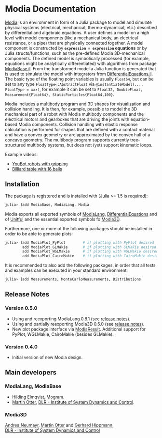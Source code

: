 # Modia Documentation

[Modia](https://github.com/ModiaSim/Modia.jl) is an environment in form of a Julia package to model and simulate physical systems (electrical, mechanical, thermo-dynamical, etc.) described by differential and algebraic equations. A user defines a model on a high level with model components (like a mechanical body, an electrical resistance, or a pipe) that are physically connected together. A model component is constructed by **`expression = expression` equations** or by Julia structs/functions, such as the pre-defined Modia 3D-mechanical components. The defined model is symbolically processed (for example, equations might be analytically differentiated) with algorithms from package [ModiaBase.jl](https://github.com/ModiaSim/ModiaBase.jl). From the transformed model a Julia function is generated that is used to simulate the model with integrators from [DifferentialEquations.jl](https://github.com/SciML/DifferentialEquations.jl).
The basic type of the floating point variables is usually `Float64`, but can be set to any
type `FloatType<:AbstractFloat` via `@instantiateModel(..., FloatType = xxx)`, for example
it can be set to `Float32, DoubleFloat, Measurement{Float64}, StaticParticles{Float64,100}`.

Modia includes a multibody program and 3D shapes for visualization and collision handling. It is then, for example, possible to model the 3D mechanical part of a robot with Modia multibody components and the electrical motors and gearboxes that are driving the joints with equation-based Modia components. Collision handling with elastic response calculation is performed for shapes that are defined with a contact material and have a convex geometry or are approximated by the convex hull of a concave geometry.
The multibody program supports currently tree-structured multibody systems, but does not (yet) support kinematic loops.

Example videos:

- [YouBot robots with gripping](https://modiasim.github.io/Modia3D.jl/resources/videos/YouBotsGripping.mp4)
- [Billiard table with 16 balls](https://modiasim.github.io/Modia3D.jl/resources/videos/Billard16Balls.mp4)


## Installation

The package is registered and is installed with (Julia >= 1.5 is required):

```julia
julia> ]add ModiaBase, ModiaLang, Modia
```

Modia exports all exported symbols of [ModiaLang](https://github.com/ModiaSim/ModiaLang.jl), [DifferentialEquations](https://github.com/SciML/DifferentialEquations.jl) and of [Unitful](https://github.com/PainterQubits/Unitful.jl)
and the essential exported symbols fo [Modia3D](https://github.com/ModiaSim/Modia3D.jl).

Furthermore, one or more of the following packages should be installed in order 
to be able to generate plots:

```julia
julia> ]add ModiaPlot_PyPlot        # if plotting with PyPlot desired
        add ModiaPlot_GLMakie       # if plotting with GLMakie desired
        add ModiaPlot_WGLMakie      # if plotting with WGLMakie desired
        add ModiaPlot_CairoMakie    # if plotting with CairoMakie desired
```

It is recommended to also add the following packages, in order that all tests and examples can be executed in your standard environment:

```julia
julia> ]add Measurements, MonteCarloMeasurements, Distributions
```

## Release Notes


### Version 0.5.0

- Using and reexporting ModiaLang 0.8.1 (see [release notes](https://modiasim.github.io/ModiaLang.jl/stable/)).
- Using and partially reexporting Modia3D 0.5.0 (see [release notes](https://modiasim.github.io/Modia3D.jl/stable/#Release-Notes)).
- New plot package interface via [ModiaResult](https://github.com/ModiaSim/ModiaResult.jl). Additional support for PyPlot, WGLMakie, CairoMakie (besides GLMakie).


### Version 0.4.0

- Initial version of new Modia design.


## Main developers

### ModiaLang, ModiaBase

- [Hilding Elmqvist](mailto:Hilding.Elmqvist@Mogram.net), [Mogram](http://www.mogram.net/).
- [Martin Otter](https://rmc.dlr.de/sr/en/staff/martin.otter/),
  [DLR - Institute of System Dynamics and Control](https://www.dlr.de/sr/en).
  
### Modia3D

[Andrea Neumayr](mailto:andrea.neumayr@dlr.de),
[Martin Otter](https://rmc.dlr.de/sr/de/staff/martin.otter/) and
[Gerhard Hippmann](mailto:gerhard.hippmann@dlr.de),\
[DLR - Institute of System Dynamics and Control](https://www.dlr.de/sr/en)